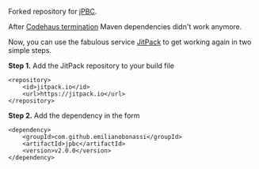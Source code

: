 Forked repository for [jPBC](http://gas.dia.unisa.it/projects/jpbc/).

After [Codehaus termination](www.codehaus.org) Maven dependencies didn't work anymore.

Now, you can use the fabulous service [JitPack](www.jitpack.io) to get working again in two simple steps.

**Step 1.** Add the JitPack repository to your build file
```	
<repository>
	<id>jitpack.io</id>
	<url>https://jitpack.io</url>
</repository>
```

**Step 2.** Add the dependency in the form
```
<dependency>
	<groupId>com.github.emilianobonassi</groupId>
	<artifactId>jpbc</artifactId>
	<version>v2.0.0</version>
</dependency> 
```
